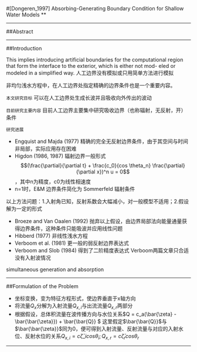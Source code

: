 #[Dongeren_1997] Absorbing-Generating Boundary Condition for Shallow Water Models
**

---
##Abstract


---
##Introduction

This implies introducing artificial boundaries for the computational region that form the interface to the exterior, which is either not mod- eled or modeled in a simplified way.
人工边界没有模拟或只用简单方法进行模拟

非均匀浅水方程中，在人工边界处指定精确的边界条件也是一个重要内容。

`本文研究目标`
可以在人工边界处生成长波并且吸收向外传出的波动

`目前研究主要内容`
目前人工边界主要集中研究吸收边界（也称辐射，无反射，开）条件

`研究进展`

* Engquist and Majda (1977) 精确的完全无反射边界条件，由于其空间与时间非局部，实际应用存在困难
* Higdon (1986, 1987) 辐射边界一般形式
$$(\frac{\partial}{\partial t} + \frac{c_0}{cos \theta_n} \frac{\partial}{\partial x})^n u = 0$$，其中n为精度，c0为线性相速度
* n=1时，E&M 边界条件简化为 Sommerfeld 辐射条件

以上方法问题：1.入射角已知，反射系数会大幅减小，对一般模型不适用；2.假设解为一定的形式

* Broeze and Van Oaalen (1992) 抛弃以上假设，由边界局部法向能量通量获得边界条件，这种条件只能吸波并应用线性问题
* Hibberd (1977) 非线性浅水方程
* Verboom et al. (1981) 更一般的弱反射边界表达式
* Verboom and Slob (1984) 得到了二阶精度表达式
Verboom两篇文章只合适没有入射波情况

simultaneous generation and absorption


---
##Formulation of the Problem

* 坐标变换，变为特征方程形式，使边界垂直于x轴方向
* 将流量$Q_x$分解为入射流量$Q_{x,i}$与出流流量$Q_{x,r}$两部分
* 根据假设，总体积流量在波传播方向与水位关系$Q = c_a(\bar{\zeta} - \bar{\bar{\zeta}}) + \bar{\bar{Q}} $
这里假定$\bar{\bar{Q}}$与$\bar{\bar{\zeta}}$同为0，便可得到入射流量、反射流量与对应的入射水位、反射水位的关系$Q_{x,i}=c \bar{\zeta}\_i cos \theta_i; Q_{x,r}=c \bar{\zeta}_r cos \theta_r$

---
